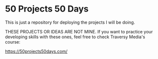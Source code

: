 # 50 Projects 50 Days

This is just a repository for deploying the projects I will be doing.

THESE PROJECTS OR IDEAS ARE NOT MINE. If you want to practice your developing skills with these ones, feel free to check Traversy Media's course:

https://50projects50days.com/
